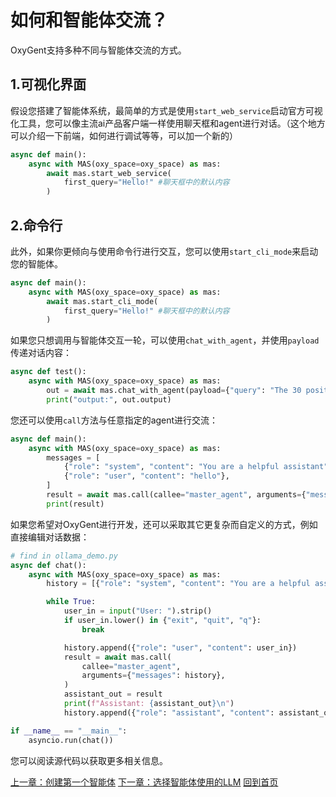 # 如何和智能体交流？

OxyGent支持多种不同与智能体交流的方式。

## 1.可视化界面

假设您搭建了智能体系统，最简单的方式是使用`start_web_service`启动官方可视化工具，您可以像主流ai产品客户端一样使用聊天框和agent进行对话。（这个地方可以介绍一下前端，如何进行调试等等，可以加一个新的）

```python
async def main():
    async with MAS(oxy_space=oxy_space) as mas:
        await mas.start_web_service(
            first_query="Hello!" #聊天框中的默认内容
        )
```

## 2.命令行

此外，如果你更倾向与使用命令行进行交互，您可以使用`start_cli_mode`来启动您的智能体。
```python
async def main():
    async with MAS(oxy_space=oxy_space) as mas:
        await mas.start_cli_mode(
            first_query="Hello!" #聊天框中的默认内容
        )
```

如果您只想调用与智能体交互一轮，可以使用`chat_with_agent`，并使用`payload`传递对话内容：

```python
async def test():
    async with MAS(oxy_space=oxy_space) as mas:
        out = await mas.chat_with_agent(payload={"query": "The 30 positions of pi."})
        print("output:", out.output)
```

您还可以使用`call`方法与任意指定的agent进行交流：

```python
async def main():
    async with MAS(oxy_space=oxy_space) as mas:
        messages = [
            {"role": "system", "content": "You are a helpful assistant"},
            {"role": "user", "content": "hello"},
        ]
        result = await mas.call(callee="master_agent", arguments={"messages": messages})
        print(result)
```

如果您希望对OxyGent进行开发，还可以采取其它更复杂而自定义的方式，例如直接编辑对话数据：

```python
# find in ollama_demo.py
async def chat():
    async with MAS(oxy_space=oxy_space) as mas:
        history = [{"role": "system", "content": "You are a helpful assistant."}]

        while True:
            user_in = input("User: ").strip()
            if user_in.lower() in {"exit", "quit", "q"}:
                break

            history.append({"role": "user", "content": user_in})
            result = await mas.call(
                callee="master_agent",
                arguments={"messages": history},
            )
            assistant_out = result
            print(f"Assistant: {assistant_out}\n")
            history.append({"role": "assistant", "content": assistant_out})

if __name__ == "__main__":
    asyncio.run(chat())
```

您可以阅读源代码以获取更多相关信息。

[上一章：创建第一个智能体](./1_register_single_agent.md)
[下一章：选择智能体使用的LLM](./1_2_select_llm.md)
[回到首页](./readme.md)